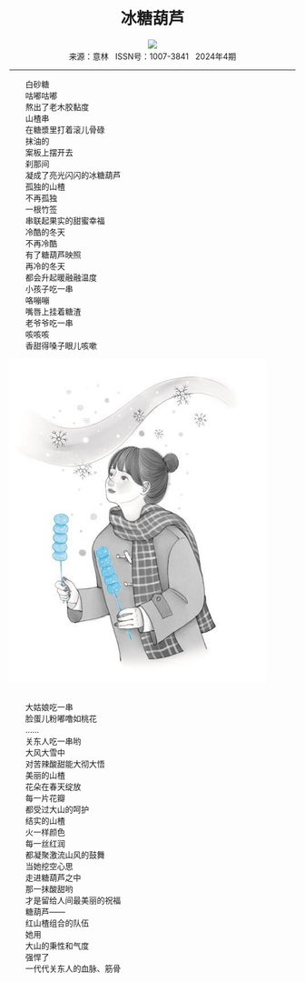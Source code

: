 # <center>冰糖葫芦</center> 

<div align=center><img src="https://raw.githubusercontent.com/leaguecn/magazines/main/img_authors/%d7%f7%d5%df%a3%ba%cd%f5%b3%a4%d4%aa.jpg"></div> 

<center>来源：意林   ISSN号：1007-3841   2024年4期</center> 


* * *


　　白砂糖  
　　咕嘟咕嘟  
　　熬出了老木胶黏度  
　　山楂串  
　　在糖漿里打着滚儿骨碌  
　　抹油的  
　　案板上摆开去  
　　刹那间  
　　凝成了亮光闪闪的冰糖葫芦  
　　孤独的山楂  
　　不再孤独  
　　一根竹签  
　　串联起果实的甜蜜幸福  
　　冷酷的冬天  
　　不再冷酷  
　　有了糖葫芦映照  
　　再冷的冬天  
　　都会升起暖融融温度  
　　小孩子吃一串  
　　咯嘣嘣  
　　嘴唇上挂着糖渣  
　　老爷爷吃一串  
　　咳咳咳  
　　香甜得嗓子眼儿咳嗽

![](https://raw.githubusercontent.com/leaguecn/magazines/main/img/yili20240467-1-l.jpg)

  
<br>　　大姑娘吃一串  
　　脸蛋儿粉嘟噜如桃花  
　　……  
　　关东人吃一串哟  
　　大风大雪中  
　　对苦辣酸甜能大彻大悟  
　　美丽的山楂  
　　花朵在春天绽放  
　　每一片花瓣  
　　都受过大山的呵护  
　　结实的山楂  
　　火一样颜色  
　　每一丝红润  
　　都凝聚激流山风的鼓舞  
　　当她挖空心思  
　　走进糖葫芦之中  
　　那一抹酸甜哟  
　　才是留给人间最美丽的祝福  
　　糖葫芦——  
　　红山楂组合的队伍  
　　她用  
　　大山的秉性和气度  
　　强悍了  
　　一代代关东人的血脉、筋骨